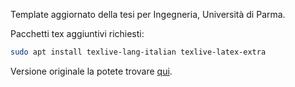 Template aggiornato della tesi per Ingegneria, Università di Parma.

Pacchetti tex aggiuntivi richiesti:

```bash
sudo apt install texlive-lang-italian texlive-latex-extra
```

Versione originale la potete trovare
[qui](http://www.ce.unipr.it/people/bertozzi/Tesi/).
